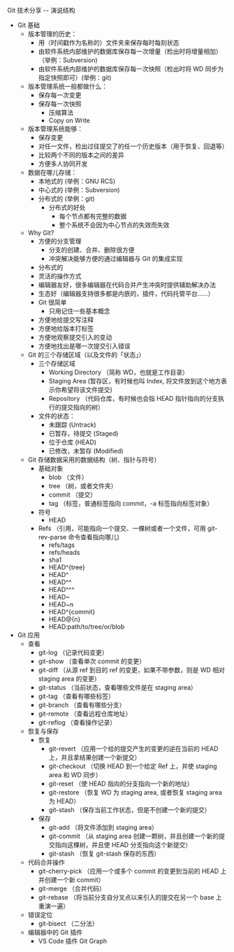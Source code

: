 Git 技术分享 -- 演说结构

- Git 基础
  - 版本管理的历史：
    - 用（时间戳作为名称的）文件夹来保存每时每刻状态
    - 由软件系统内部维护的数据库保存每一次增量（检出时将增量相加）（举例：Subversion)
    - 由软件系统内部维护的数据库保存每一次快照（检出时将 WD 同步为指定快照即可）(举例：git)
  - 版本管理系统一般都做什么：
    - 保存每一次变更
    - 保存每一次快照
      - 压缩算法
      - Copy on Write
  - 版本管理系统能够：
    - 保存变更
    - 对任一文件，检出过往提交了的任一个历史版本（用于恢复、回退等）
    - 比较两个不同的版本之间的差异
    - 方便多人协同开发
  - 数据在哪儿存储：
    - 本地式的 (举例：GNU RCS)
    - 中心式的 (举例：Subversion)
    - 分布式的 (举例：git)
      - 分布式的好处
        - 每个节点都有完整的数据
        - 整个系统不会因为中心节点的失效而失效
  - Why Git?
    - 方便的分支管理
      - 分支的创建、合并、删除很方便
      - 冲突解决能够方便的通过编辑器与 Git 的集成实现
    - 分布式的
    - 灵活的操作方式
    - 编辑器友好，很多编辑器在代码合并产生冲突时提供辅助解决办法
    - 生态好（编辑器支持很多都是内嵌的，插件，代码托管平台……）
    - Git 很简单
      - 只用记住一些基本概念
    - 方便地给提交写注释
    - 方便地给版本打标签
    - 方便地观察提交引入的变动
    - 方便地找出是哪一次提交引入错误
  - Git 的三个存储区域（以及文件的「状态」）
    - 三个存储区域
      - Working Directory （简称 WD，也就是工作目录）
      - Staging Area (暂存区，有时候也叫 Index, 将文件放到这个地方表示你希望将该文件提交)
      - Repository （代码仓库，有时候也会指 HEAD 指针指向的分支执行的提交指向的树）
    - 文件的状态：
      - 未跟踪 (Untrack)
      - 已暂存，待提交 (Staged)
      - 位于仓库 (HEAD)
      - 已修改，未暂存 (Modified)
  - Git 存储数据采用的数据结构（树、指针与符号）
    - 基础对象
      - blob （文件）
      - tree （树，或者文件夹）
      - commit （提交）
      - tag （标签，普通标签指向 commit，-a 标签指向标签对象）
    - 符号
      - HEAD
    - Refs （引用，可能指向一个提交、一棵树或者一个文件，可用 git-rev-parse 命令查看指向哪儿)
      - refs/tags
      - refs/heads
      - sha1
      - HEAD^{tree}
      - HEAD^
      - HEAD^^
      - HEAD^^^
      - HEAD~
      - HEAD~n
      - HEAD^{commit}
      - HEAD@{n}
      - HEAD:path/to/tree/or/blob
- Git 应用
  - 查看
    - git-log （记录代码变更）
    - git-show （查看单次 commit 的变更）
    - git-diff （从源 ref 到目的 ref 的变更，如果不带参数，则是 WD 相对 staging area 的变更）
    - git-status （当前状态，查看哪些文件是在 staging area）
    - git-tag （查看有哪些标签）
    - git-branch （查看有哪些分支）
    - git-remote （查看远程仓库地址）
    - git-reflog （查看操作记录）
  - 恢复与保存
    - 恢复
      - git-revert （应用一个给的提交产生的变更的逆在当前的 HEAD 上，并且拿结果创建一个新提交）
      - git-checkout （切换 HEAD 到一个给定 Ref 上，并使 staging area 和 WD 同步）
      - git-reset （使 HEAD 指向的分支指向一个新的地址）
      - git-restore （恢复 WD 为 staging area, 或者恢复 staging area 为 HEAD）
      - git-stash （保存当前工作状态，但是不创建一个新的提交）
    - 保存
      - git-add （将文件添加到 staging area）
      - git-commit （从 staging area 创建一颗树，并且创建一个新的提交指向这棵树，并且使 HEAD 分支指向这个新提交）
      - git-stash （恢复 git-stash 保存的东西）
  - 代码合并操作
    - git-cherry-pick （应用一个或多个 commit 的变更到当前的 HEAD 上并创建一个新 commit）
    - git-merge （合并代码）
    - git-rebase （将当前分支自分叉点以来引入的提交在另一个 base 上重演一遍）
  - 错误定位
    - git-bisect （二分法）
  - 编辑器中的 Git 插件
    - VS Code 插件 Git Graph
